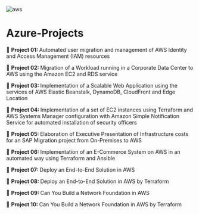 <img src="https://www.vectorlogo.zone/logos/amazon/amazon-ar21.svg" alt="aws"/> <p> 
# Azure-Projects
<p>
🔶 <b> Project 01: </b> Automated user migration and management of AWS Identity and Access Management (IAM) resources <p>
🔶 <b> Project 02: </b> Migration of a Workload running in a Corporate Data Center to AWS using the Amazon EC2 and RDS service <p>
🔶 <b> Project 03: </b> Implementation of a Scalable Web Application using the services of AWS Elastic Beanstalk, DynamoDB, CloudFront and Edge Location <p>
🔶 <b> Project 04: </b> Implementation of a set of EC2 instances using Terraform and AWS Systems Manager configuration with Amazon Simple Notification Service for automated installation of security officers <p>
🔶 <b> Project 05: </b> Elaboration of Executive Presentation of Infrastructure costs for an SAP Migration project from On-Premises to AWS <p>
🔶 <b> Project 06: </b> Implementation of an E-Commerce System on AWS in an automated way using Terraform and Ansible <p>
🔶 <b> Project 07: </b> Deploy an End-to-End Solution in AWS <p>
🔶 <b> Project 08: </b> Deploy an End-to-End Solution in AWS by Terraform <p>
🔶 <b> Project 09: </b> Can You Build a Network Foundation in AWS <p>
🔶 <b> Project 10: </b> Can You Build a Network Foundation in AWS by Terraform <p>
